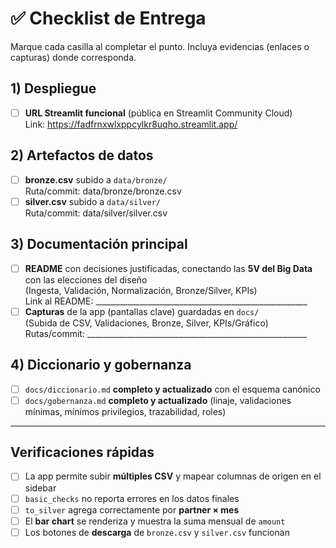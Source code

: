 # ✅ Checklist de Entrega

Marque cada casilla al completar el punto. Incluya evidencias (enlaces o capturas) donde corresponda.

## 1) Despliegue
- [ ] **URL Streamlit funcional** (pública en Streamlit Community Cloud)  
      Link: https://fadfrnxwlxppcylkr8uqho.streamlit.app/

## 2) Artefactos de datos
- [ ] **bronze.csv** subido a `data/bronze/`  
      Ruta/commit: data/bronze/bronze.csv
- [ ] **silver.csv** subido a `data/silver/`  
      Ruta/commit: data/silver/silver.csv

## 3) Documentación principal
- [ ] **README** con decisiones justificadas, conectando las **5V del Big Data** con las elecciones del diseño  
      (Ingesta, Validación, Normalización, Bronze/Silver, KPIs)  
      Link al README: _____________________________________________________
- [ ] **Capturas** de la app (pantallas clave) guardadas en `docs/`  
      (Subida de CSV, Validaciones, Bronze, Silver, KPIs/Gráfico)  
      Rutas/commit: _______________________________________________________

## 4) Diccionario y gobernanza
- [ ] `docs/diccionario.md` **completo y actualizado** con el esquema canónico  
- [ ] `docs/gobernanza.md` **completo y actualizado** (linaje, validaciones mínimas, mínimos privilegios, trazabilidad, roles)

---

## Verificaciones rápidas
- [ ] La app permite subir **múltiples CSV** y mapear columnas de origen en el sidebar
- [ ] `basic_checks` no reporta errores en los datos finales
- [ ] `to_silver` agrega correctamente por **partner × mes**
- [ ] El **bar chart** se renderiza y muestra la suma mensual de `amount`
- [ ] Los botones de **descarga** de `bronze.csv` y `silver.csv` funcionan
